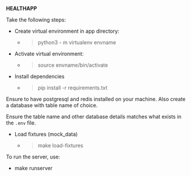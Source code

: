 **HEALTHAPP**

Take the following steps:
 - Create virtual environment in app directory:
	 - > python3 - m virtualenv envname
 - Activate virtual environment:
	 - > source envname/bin/activate

 - Install dependencies
	 - > pip install -r requirements.txt

Ensure to have postgresql and redis installed on your machine. Also create a database with table name of choice. 

Ensure the table name and other database details matches what exists in the ```.env``` file.


 - Load fixtures (mock_data)
	 - > make load-fixtures

To run the server, use:

 - make runserver

